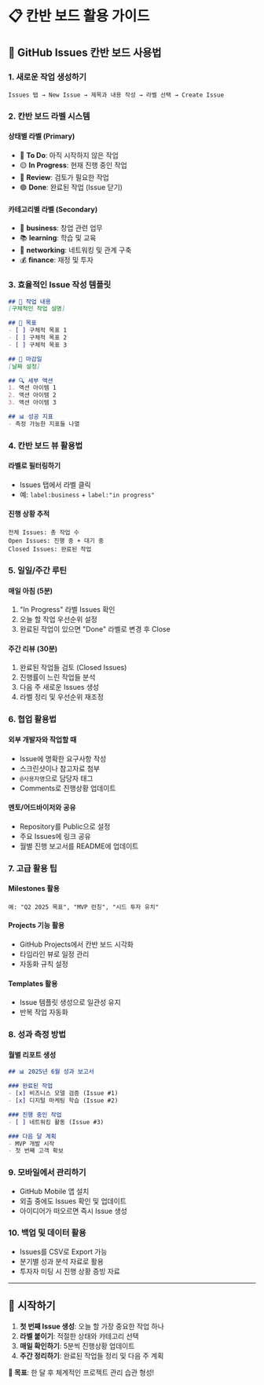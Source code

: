 # 📋 칸반 보드 활용 가이드

## 🎯 GitHub Issues 칸반 보드 사용법

### 1. **새로운 작업 생성하기**
```
Issues 탭 → New Issue → 제목과 내용 작성 → 라벨 선택 → Create Issue
```

### 2. **칸반 보드 라벨 시스템**

#### 상태별 라벨 (Primary)
- 🔴 **To Do**: 아직 시작하지 않은 작업
- 🟡 **In Progress**: 현재 진행 중인 작업
- 🔵 **Review**: 검토가 필요한 작업
- 🟢 **Done**: 완료된 작업 (Issue 닫기)

#### 카테고리별 라벨 (Secondary)
- 💼 **business**: 창업 관련 업무
- 📚 **learning**: 학습 및 교육
- 🔗 **networking**: 네트워킹 및 관계 구축
- 💰 **finance**: 재정 및 투자

### 3. **효율적인 Issue 작성 템플릿**

```markdown
## 📝 작업 내용
[구체적인 작업 설명]

## 🎯 목표
- [ ] 구체적 목표 1
- [ ] 구체적 목표 2
- [ ] 구체적 목표 3

## 📅 마감일
[날짜 설정]

## 🔍 세부 액션
1. 액션 아이템 1
2. 액션 아이템 2
3. 액션 아이템 3

## 📊 성공 지표
- 측정 가능한 지표들 나열
```

### 4. **칸반 보드 뷰 활용법**

#### 라벨로 필터링하기
- Issues 탭에서 라벨 클릭
- 예: `label:business` + `label:"in progress"`

#### 진행 상황 추적
```
전체 Issues: 총 작업 수
Open Issues: 진행 중 + 대기 중
Closed Issues: 완료된 작업
```

### 5. **일일/주간 루틴**

#### 매일 아침 (5분)
1. "In Progress" 라벨 Issues 확인
2. 오늘 할 작업 우선순위 설정
3. 완료된 작업이 있으면 "Done" 라벨로 변경 후 Close

#### 주간 리뷰 (30분)
1. 완료된 작업들 검토 (Closed Issues)
2. 진행률이 느린 작업들 분석
3. 다음 주 새로운 Issues 생성
4. 라벨 정리 및 우선순위 재조정

### 6. **협업 활용법**

#### 외부 개발자와 작업할 때
- Issue에 명확한 요구사항 작성
- 스크린샷이나 참고자료 첨부
- `@사용자명`으로 담당자 태그
- Comments로 진행상황 업데이트

#### 멘토/어드바이저와 공유
- Repository를 Public으로 설정
- 주요 Issues에 링크 공유
- 월별 진행 보고서를 README에 업데이트

### 7. **고급 활용 팁**

#### Milestones 활용
```
예: "Q2 2025 목표", "MVP 런칭", "시드 투자 유치"
```

#### Projects 기능 활용
- GitHub Projects에서 칸반 보드 시각화
- 타임라인 뷰로 일정 관리
- 자동화 규칙 설정

#### Templates 활용
- Issue 템플릿 생성으로 일관성 유지
- 반복 작업 자동화

### 8. **성과 측정 방법**

#### 월별 리포트 생성
```markdown
## 📊 2025년 6월 성과 보고서

### 완료된 작업
- [x] 비즈니스 모델 검증 (Issue #1)
- [x] 디지털 마케팅 학습 (Issue #2)

### 진행 중인 작업
- [ ] 네트워킹 활동 (Issue #3)

### 다음 달 계획
- MVP 개발 시작
- 첫 번째 고객 확보
```

### 9. **모바일에서 관리하기**
- GitHub Mobile 앱 설치
- 외출 중에도 Issues 확인 및 업데이트
- 아이디어가 떠오르면 즉시 Issue 생성

### 10. **백업 및 데이터 활용**
- Issues를 CSV로 Export 가능
- 분기별 성과 분석 자료로 활용
- 투자자 미팅 시 진행 상황 증빙 자료

---

## 🚀 시작하기

1. **첫 번째 Issue 생성**: 오늘 할 가장 중요한 작업 하나
2. **라벨 붙이기**: 적절한 상태와 카테고리 선택
3. **매일 확인하기**: 5분씩 진행상황 업데이트
4. **주간 정리하기**: 완료된 작업들 정리 및 다음 주 계획

**🎯 목표**: 한 달 후 체계적인 프로젝트 관리 습관 형성!
